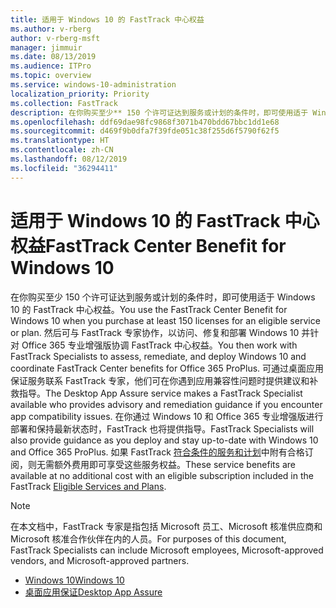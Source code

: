 ```yaml
---
title: 适用于 Windows 10 的 FastTrack 中心权益
ms.author: v-rberg
author: v-rberg-msft
manager: jimmuir
ms.date: 08/13/2019
ms.audience: ITPro
ms.topic: overview
ms.service: windows-10-administration
localization_priority: Priority
ms.collection: FastTrack
description: 在你购买至少** 150 个许可证达到服务或计划的条件时，即可使用适于 Windows 10 的 FastTrack 中心权益。
ms.openlocfilehash: ddf69dae98fc9868f3071b470bdd67bbc1dd1e68
ms.sourcegitcommit: d469f9b0dfa7f39fde051c38f255d6f5790f62f5
ms.translationtype: HT
ms.contentlocale: zh-CN
ms.lasthandoff: 08/12/2019
ms.locfileid: "36294411"
---
```

# <a name="fasttrack-center-benefit-for-windows-10"></a><span data-ttu-id="6810c-103">适用于 Windows 10 的 FastTrack 中心权益</span><span class="sxs-lookup"><span data-stu-id="6810c-103">FastTrack Center Benefit for Windows 10</span></span>

<span data-ttu-id="6810c-104">在你购买至少 150 个许可证达到服务或计划的条件时，即可使用适于 Windows 10 的 FastTrack 中心权益。</span><span class="sxs-lookup"><span data-stu-id="6810c-104">You use the FastTrack Center Benefit for Windows 10 when you purchase  at least  150 licenses for an eligible service or plan.</span></span> <span data-ttu-id="6810c-105">然后可与 FastTrack 专家协作，以访问、修复和部署 Windows 10 并针对 Office 365 专业增强版协调 FastTrack 中心权益。</span><span class="sxs-lookup"><span data-stu-id="6810c-105">You then work with FastTrack Specialists to assess, remediate, and deploy Windows 10 and coordinate FastTrack Center benefits for Office 365 ProPlus.</span></span> <span data-ttu-id="6810c-106">可通过桌面应用保证服务联系 FastTrack 专家，他们可在你遇到应用兼容性问题时提供建议和补救指导。</span><span class="sxs-lookup"><span data-stu-id="6810c-106">The Desktop App Assure service makes a FastTrack Specialist available who provides advisory and remediation guidance if you encounter app compatibility issues.</span></span>  <span data-ttu-id="6810c-107">在你通过 Windows 10 和 Office 365 专业增强版进行部署和保持最新状态时，FastTrack 也将提供指导。</span><span class="sxs-lookup"><span data-stu-id="6810c-107">FastTrack Specialists will also provide guidance as you deploy and stay up-to-date with Windows 10 and Office 365 ProPlus.</span></span> <span data-ttu-id="6810c-108">如果 FastTrack [符合条件的服务和计划](M365-eligible-services-and-plans.md)中附有合格订阅，则无需额外费用即可享受这些服务权益。</span><span class="sxs-lookup"><span data-stu-id="6810c-108">These service benefits are available at no additional cost with an eligible subscription included in the FastTrack [Eligible Services and Plans](M365-eligible-services-and-plans.md).</span></span>
  
> [!NOTE]
> <span data-ttu-id="6810c-109">在本文档中，FastTrack 专家是指包括 Microsoft 员工、Microsoft 核准供应商和 Microsoft 核准合作伙伴在内的人员。</span><span class="sxs-lookup"><span data-stu-id="6810c-109">For purposes of this document, FastTrack Specialists can include Microsoft employees, Microsoft-approved vendors, and Microsoft-approved partners.</span></span> 
    
- [<span data-ttu-id="6810c-110">Windows 10</span><span class="sxs-lookup"><span data-stu-id="6810c-110">Windows 10</span></span>](Win-10-fasttrack-benefit-for-Windows-10.md)
- [<span data-ttu-id="6810c-111">桌面应用保证</span><span class="sxs-lookup"><span data-stu-id="6810c-111">Desktop App Assure</span></span>](Win-10-desktop-app-assure.md)
  

  

 